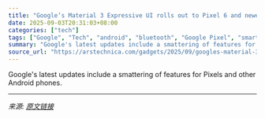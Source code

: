 ```yaml
---
title: "Google’s Material 3 Expressive UI rolls out to Pixel 6 and newer"
date: 2025-09-03T20:31:03+08:00
categories: ["tech"]
tags: ["Google", "Tech", "android", "bluetooth", "Google Pixel", "smartphones"]
summary: "Google's latest updates include a smattering of features for Pixels and other Android phones."
source_url: "https://arstechnica.com/gadgets/2025/09/googles-material-3-expressive-ui-rolls-out-to-pixel-6-and-newer/"
---
```


Google's latest updates include a smattering of features for Pixels and other Android phones.

---

*来源: [原文链接](https://arstechnica.com/gadgets/2025/09/googles-material-3-expressive-ui-rolls-out-to-pixel-6-and-newer/)*
